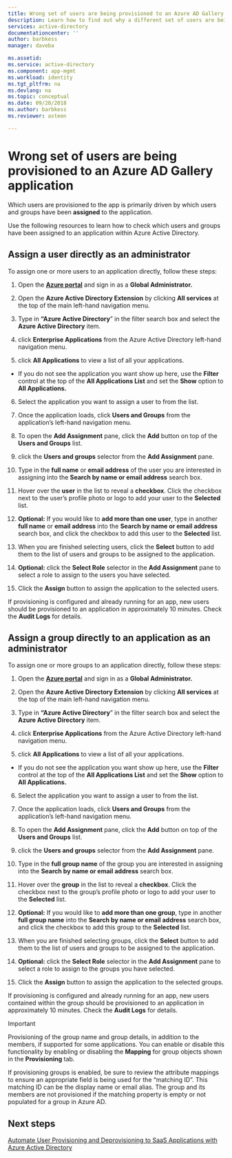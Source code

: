 ```yaml
---
title: Wrong set of users are being provisioned to an Azure AD Gallery application | Microsoft Docs
description: Learn how to find out why a different set of users are being provisioned to an application than those you expected
services: active-directory
documentationcenter: ''
author: barbkess
manager: daveba

ms.assetid: 
ms.service: active-directory
ms.component: app-mgmt
ms.workload: identity
ms.tgt_pltfrm: na
ms.devlang: na
ms.topic: conceptual
ms.date: 09/20/2018
ms.author: barbkess
ms.reviewer: asteen

---
```


# Wrong set of users are being provisioned to an Azure AD Gallery application

Which users are provisioned to the app is primarily driven by which users and groups have been **assigned** to the application.

Use the following resources to learn how to check which users and groups have been assigned to an application within Azure Active Directory.

## Assign a user directly as an administrator

To assign one or more users to an application directly, follow these steps:

1.  Open the [**Azure portal**](https://portal.azure.com/) and sign in as a **Global Administrator.**

2.  Open the **Azure Active Directory Extension** by clicking **All services** at the top of the main left-hand navigation menu.

3.  Type in **“Azure Active Directory**” in the filter search box and select the **Azure Active Directory** item.

4.  click **Enterprise Applications** from the Azure Active Directory left-hand navigation menu.

5.  click **All Applications** to view a list of all your applications.

  * If you do not see the application you want show up here, use the **Filter** control at the top of the **All Applications List** and set the **Show** option to **All Applications.**

6.  Select the application you want to assign a user to from the list.

7.  Once the application loads, click **Users and Groups** from the application’s left-hand navigation menu.

8.  To open the **Add Assignment** pane, click the **Add** button on top of the **Users and Groups** list.

9.  click the **Users and groups** selector from the **Add Assignment** pane.

10. Type in the **full name** or **email address** of the user you are interested in assigning into the **Search by name or email address** search box.

11. Hover over the **user** in the list to reveal a **checkbox**. Click the checkbox next to the user’s profile photo or logo to add your user to the **Selected** list.

12. **Optional:** If you would like to **add more than one user**, type in another **full name** or **email address** into the **Search by name or email address** search box, and click the checkbox to add this user to the **Selected** list.

13. When you are finished selecting users, click the **Select** button to add them to the list of users and groups to be assigned to the application.

14. **Optional:** click the **Select Role** selector in the **Add Assignment** pane to select a role to assign to the users you have selected.

15. Click the **Assign** button to assign the application to the selected users.

If provisioning is configured and already running for an app, new users should be provisioned to an application in approximately 10 minutes. Check the **Audit Logs** for details.

## Assign a group directly to an application as an administrator

To assign one or more groups to an application directly, follow these steps:

1.  Open the [**Azure portal**](https://portal.azure.com/) and sign in as a **Global Administrator.**

2.  Open the **Azure Active Directory Extension** by clicking **All services** at the top of the main left-hand navigation menu.

3.  Type in **“Azure Active Directory**” in the filter search box and select the **Azure Active Directory** item.

4.  click **Enterprise Applications** from the Azure Active Directory left-hand navigation menu.

5.  click **All Applications** to view a list of all your applications.

  * If you do not see the application you want show up here, use the **Filter** control at the top of the **All Applications List** and set the **Show** option to **All Applications.**

6.  Select the application you want to assign a user to from the list.

7.  Once the application loads, click **Users and Groups** from the application’s left-hand navigation menu.

8.  To open the **Add Assignment** pane, click the **Add** button on top of the **Users and Groups** list.

9.  click the **Users and groups** selector from the **Add Assignment** pane.

10. Type in the **full group name** of the group you are interested in assigning into the **Search by name or email address** search box.

11. Hover over the **group** in the list to reveal a **checkbox**. Click the checkbox next to the group’s profile photo or logo to add your user to the **Selected** list.

12. **Optional:** If you would like to **add more than one group**, type in another **full group name** into the **Search by name or email address** search box, and click the checkbox to add this group to the **Selected** list.

13. When you are finished selecting groups, click the **Select** button to add them to the list of users and groups to be assigned to the application.

14. **Optional:** click the **Select Role** selector in the **Add Assignment** pane to select a role to assign to the groups you have selected.

15. Click the **Assign** button to assign the application to the selected groups.

If provisioning is configured and already running for an app, new users contained within the group should be provisioned to an application in approximately 10 minutes. Check the **Audit Logs** for details.

>[!IMPORTANT]
>Provisioning of the group name and group details, in addition to the members, if supported for some applications. You can enable or disable this functionality by enabling or disabling the **Mapping** for group objects shown in the **Provisioning** tab. 
>
>

If provisioning groups is enabled, be sure to review the attribute mappings to ensure an appropriate field is being used for the “matching ID”. This matching ID can be the display name or email alias. The group and its members are not provisioned if the matching property is empty or not populated for a group in Azure AD.

## Next steps
[Automate User Provisioning and Deprovisioning to SaaS Applications with Azure Active Directory](user-provisioning.md)
